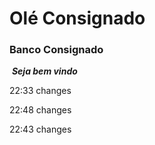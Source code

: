 # Olé Consignado #

### 	Banco Consignado



​	***Seja bem vindo***









22:33 changes

22:48 changes

22:43 changes


